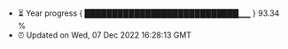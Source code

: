 - ⏳ Year progress { ████████████████████████████▁▁ } 93.34 %
- ⏰ Updated on Wed, 07 Dec 2022 16:28:13 GMT

